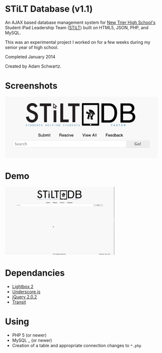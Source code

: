 STiLT Database (v1.1)
=====================

An AJAX based database management system
for [New Trier High School's](http://www.newtrier.k12.il.us/) Student iPad Leadership Team ([STiLT](http://ipads.nths.net/students/)) built on HTML5, JSON, PHP, and MySQL.

This was an experimental project I worked on for a few weeks during my senior year of high school.

Completed January 2014

Created by Adam Schwartz.

# Screenshots
![search](images/screenshot3.png)

# Demo
![demo](stiltdb.gif)

# Dependancies
- [Lightbox 2](http://lokeshdhakar.com/projects/lightbox2/)
- [Underscore.js](http://underscorejs.org/)
- [jQuery 2.0.2](http://jquery.com/)
- [Transit](http://ricostacruz.com/jquery.transit/)

# Using

- PHP 5 (or newer)
- MySQL _ (or newer)
- Creation of a table and appropriate connection changes to `*.php`


